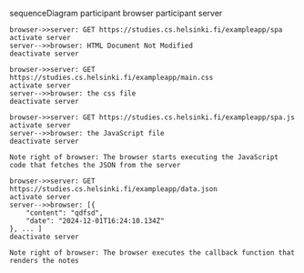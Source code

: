 sequenceDiagram
    participant browser
    participant server


    browser->>server: GET https://studies.cs.helsinki.fi/exampleapp/spa
    activate server
    server-->>browser: HTML Document Not Modified
    deactivate server

    browser->>server: GET https://studies.cs.helsinki.fi/exampleapp/main.css
    activate server
    server-->>browser: the css file
    deactivate server

    browser->>server: GET https://studies.cs.helsinki.fi/exampleapp/spa.js
    activate server
    server-->>browser: the JavaScript file
    deactivate server

    Note right of browser: The browser starts executing the JavaScript code that fetches the JSON from the server

    browser->>server: GET https://studies.cs.helsinki.fi/exampleapp/data.json
    activate server
    server-->>browser: [{
        "content": "qdfsd",
        "date": "2024-12-01T16:24:10.134Z"
    }, ... ]
    deactivate server

    Note right of browser: The browser executes the callback function that renders the notes


    
    

    